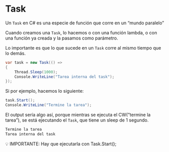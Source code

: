 # Task

Un `Task` en C# es una especie de función que corre en un “mundo paralelo”

Cuando creamos una `Task`, lo hacemos o con una función lambda, o con una función ya creada y la pasamos como parámetro.

Lo importante es que lo que sucede en un `Task` corre al mismo tiempo que lo demás.

```csharp
var task = new Task(() =>
{
    Thread.Sleep(1000);
    Console.WriteLine("Tarea interna del task");
});
```

Si por ejemplo, hacemos lo siguiente:

```csharp
task.Start();
Console.WriteLine("Termine la tarea");
```

El output sería algo así, porque mientras se ejecuta el CW(”termine la tarea”), se está ejecutando el `Task`, que tiene un sleep de 1 segundo.

```csharp
Termine la tarea
Tarea interna del task
```

<aside>
💡 IMPORTANTE: Hay que ejecutarla con Task.Start();

</aside>
